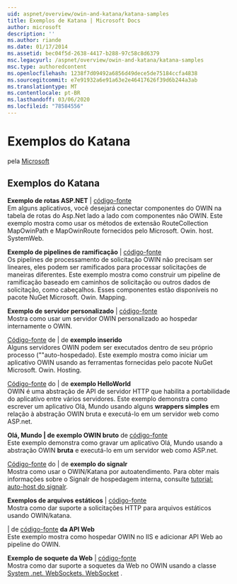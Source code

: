 ```yaml
---
uid: aspnet/overview/owin-and-katana/katana-samples
title: Exemplos de Katana | Microsoft Docs
author: microsoft
description: ''
ms.author: riande
ms.date: 01/17/2014
ms.assetid: bec04f5d-2638-4417-b288-97c58c8d6379
msc.legacyurl: /aspnet/overview/owin-and-katana/katana-samples
msc.type: authoredcontent
ms.openlocfilehash: 1238f7d09492a6856d49dece5de75184ccfa4838
ms.sourcegitcommit: e7e91932a6e91a63e2e46417626f39d6b244a3ab
ms.translationtype: MT
ms.contentlocale: pt-BR
ms.lasthandoff: 03/06/2020
ms.locfileid: "78584556"
---
```

# <a name="katana-samples"></a>Exemplos do Katana

pela [Microsoft](https://github.com/microsoft)

## <a name="katana-samples"></a>Exemplos do Katana

**Exemplo de rotas ASP.NET** | [código-fonte](https://github.com/aspnet/samples/tree/master/samples/aspnet/Katana/AspNetRoutes)  
Em alguns aplicativos, você desejará conectar componentes do OWIN na tabela de rotas do Asp.Net lado a lado com componentes não OWIN. Este exemplo mostra como usar os métodos de extensão RouteCollection MapOwinPath e MapOwinRoute fornecidos pelo Microsoft. Owin. host. SystemWeb.

**Exemplo de pipelines de ramificação** | [código-fonte](https://github.com/aspnet/samples/tree/master/samples/aspnet/Katana/BranchingPipelines)  
Os pipelines de processamento de solicitação OWIN não precisam ser lineares, eles podem ser ramificados para processar solicitações de maneiras diferentes. Este exemplo mostra como construir um pipeline de ramificação baseado em caminhos de solicitação ou outros dados de solicitação, como cabeçalhos. Esses componentes estão disponíveis no pacote NuGet Microsoft. Owin. Mapping.

**Exemplo de servidor personalizado** | [código-fonte](https://github.com/aspnet/samples/tree/master/samples/aspnet/Katana/CustomServer)   
Mostra como usar um servidor OWIN personalizado ao hospedar internamente o OWIN.

[Código-fonte](https://github.com/aspnet/samples/tree/master/samples/aspnet/Katana/Embedded) de | de **exemplo inserido**  
Alguns servidores OWIN podem ser executados dentro de seu próprio processo (&quot;&quot;auto-hospedado). Este exemplo mostra como iniciar um aplicativo OWIN usando as ferramentas fornecidas pelo pacote NuGet Microsoft. Owin. Hosting.

[Código-fonte](https://github.com/aspnet/samples/tree/master/samples/aspnet/Katana/HelloWorld) do | de **exemplo HelloWorld**  
OWIN é uma abstração de API de servidor HTTP que habilita a portabilidade do aplicativo entre vários servidores. Este exemplo demonstra como escrever um aplicativo Olá, Mundo usando alguns **wrappers simples** em relação à abstração OWIN bruta e executá-lo em um servidor web como ASP.net.

**Olá, Mundo | de exemplo OWIN bruto** de [código-fonte](https://github.com/aspnet/samples/tree/master/samples/aspnet/Katana/HelloWorldRawOwin)  
Este exemplo demonstra como gravar um aplicativo Olá, Mundo usando a abstração OWIN **bruta** e executá-lo em um servidor web como ASP.net.

[Código-fonte](https://github.com/aspnet/samples/tree/master/samples/aspnet/Katana/SignalR) do | de **exemplo do signalr**  
Mostra como usar o OWIN/Katana por autoatendimento. Para obter mais informações sobre o Signalr de hospedagem interna, consulte [tutorial: auto-host do signalr](../../../signalr/overview/deployment/tutorial-signalr-self-host.md).

**Exemplos de arquivos estáticos** | [código-fonte](https://github.com/aspnet/samples/tree/master/samples/aspnet/Katana/StaticFilesSample)   
Mostra como dar suporte a solicitações HTTP para arquivos estáticos usando OWIN/katana.

 | de [código-fonte](https://github.com/aspnet/samples/tree/master/samples/aspnet/Katana/WebApi) **da API Web**   
Este exemplo mostra como hospedar OWIN no IIS e adicionar API Web ao pipeline do OWIN.

**Exemplo de soquete da Web** | [código-fonte](https://github.com/aspnet/samples/tree/master/samples/aspnet/Katana/WebSocketSample)   
Mostra como dar suporte a soquetes da Web no OWIN usando a classe [System .net. WebSockets. WebSocket](https://msdn.microsoft.com/library/system.net.websockets.websocket(v=vs.110).aspx) .
